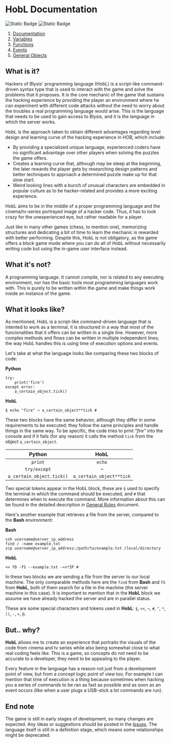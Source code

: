 # HobL Documentation
![Static Badge](https://img.shields.io/badge/Documentation-incomplete-red)
![Static Badge](https://img.shields.io/badge/Version-0.1.0-purple)

 1. [Documentation](Documentation.md)
 2. [Variables](Variables.md)
 3. [Functions](Functions.md)
 4. [Events](Events.md)
 5. [General Objects](OOP.md)

## What is it?

Hackers of Blysis' programming language (HobL) is a script-like command-driven syntax type that is used to interact with the game and solve the problems that it proposes. It is the core mechanic of the game that sustains the hacking experience by providing the player an environment where he can experiment with different code attacks without the need to worry about the troubles a real programming language would arise. This is the language that needs to be used to gain access to Blysis, and it is the language in which the server works.

HobL is the approach taken to obtain different advantages regarding level design and learning curve of the hacking experience in HOB, which include:

 - By providing a specialized unique language, experienced coders have no significant advantage over other players when solving the puzzles the game offers.
 - Creates a learning curve that, although may be steep at the beginning, the later rewards the player gets by researching design patterns and better techniques to approach a determined puzzle make up for that slow start.
 - Weird looking lines with a bunch of unusual characters are embedded in popular culture as to be hacker-related and provides a more exciting experience.

HobL aims to be in the middle of a proper programming language and the cinema/tv-series portrayed image of a hacker code. Thus, it has to look crazy for the unexperienced eye, but rather readable for a player.

Just like in many other games (chess, to mention one), memorizing structures and dedicating a bit of time to learn the mechanic is rewarded with better performing. Despite this, HobL is not obligatory, as the game offers a block game mode where you can do all of HobL without necessarily writing code but using the in-game user interface instead.

## What it's not?

A programming language. It cannot compile, nor is related to any executing environment, nor has the basic tools most programming languages work with. This is purely to be written within the game and make things work inside an instance of the game.

## What it looks like?

As mentioned, HobL is a script-like command-driven language that is intented to work as a terminal, it is structured in a way that most of the funcionalities that it offers can be written in a single line. However, more complex methods and flows can be written in multiple independent lines; the way HobL handles this is using time of execution options and events.

Let's take at what the language looks like comparing these two blocks of code:

**Python**
```
try:
    print('fire')
except error:
    a_certain_object.tick()
```

**HobL**
```
§ echo "fire" ¬ a_certain_object**tick #
```

These two blocks have the same behavior, although they differ in some requirements to be executed; they follow the same principles and handle things in the same way. To be specific, the code tries to print *"fire"* into the console and if it fails (for any reason) it calls the method `tick` from the object `a_certain_object`.

| **Python** | **HobL** |
|:-------:|:------:|
| `print` | `echo` |
| `try/except` | `¬` |
| `a_certain_object.tick()` | `a_certain_object**tick` |

Two special tokens appear in the HobL block, these are `§` used to specify the terminal in which the command should be executed, and `#` that determines when to execute the command. More information about this can be found in the detailed description in [General Rules](Documentation.md) document.

Here's another example that retrieves a file from the server, compared to the **Bash** environment:

**Bash**
```
ssh username@server_ip_address
find / -name example.txt
scp username@server_ip_address:/path/to/example.txt /local/directory
```

**HobL**
```
<< fD -fS --example.txt -<<*IP #
```

In these two blocks we are sending a file from the server to our local machine. The only comparable methods here are the `find` from **Bash** and `fS` from **HobL**, both of them search for a file in the machine (the server machine in this case). It is important to mention that in the **HobL** block we assume we have already hacked the server and are in parallel status.

These are some special characters and tokens used in **HobL**: `§`, `<<`, `¬`, `#`, `"`, `*`, `()`, `-`, `>`, `@`.

## But.. why?

**HobL** allows me to create an experience that portraits the visuals of the code from cinema and tv series while also being somewhat close to what real coding feels like. This is a game, so concepts do not need to be accurate to a developer, they need to be appealing to the player.

Every feature in the language has a reason not just from a development point of view, but from a concept logic point of view too. For example I can mention that time of execution is a thing because sometimes when hacking you a series of commands to be ran as fast as possible and as soon as an event occurs (like when a user plugs a USB-stick a lot commands are run).

## End note

The game is still in early stages of development, so many changes are expected. Any ideas or suggestions should be posted in the [Issues](https://github.com/3rdPix/HOB_Game/issues). The language itself is still in a definition stage, which means some relationships might be deprecated.